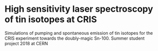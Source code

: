 # High sensitivity laser spectroscopy of tin isotopes at CRIS
Simulations of pumping and spontaneous emission of tin isotopes for the CRIS experiment towards the doubly-magic Sn-100. Summer student project 2018 at CERN
